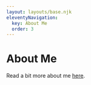 ```yaml
---
layout: layouts/base.njk
eleventyNavigation:
  key: About Me
  order: 3
---
```

# About Me

Read a bit more about me [here](https://thetanners.notion.site/Damien-C-Tanner-efe1cf3186194a47817c07a479c3d825).
